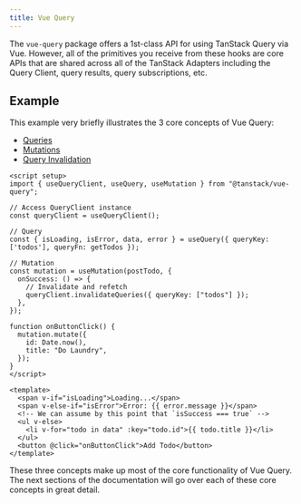 ```yaml
---
title: Vue Query
---
```


The `vue-query` package offers a 1st-class API for using TanStack Query via Vue. However, all of the primitives you receive from these hooks are core APIs that are shared across all of the TanStack Adapters including the Query Client, query results, query subscriptions, etc.

## Example

This example very briefly illustrates the 3 core concepts of Vue Query:

- [Queries](guides/queries)
- [Mutations](guides/mutations)
- [Query Invalidation](guides/query-invalidation)

```vue
<script setup>
import { useQueryClient, useQuery, useMutation } from "@tanstack/vue-query";

// Access QueryClient instance
const queryClient = useQueryClient();

// Query
const { isLoading, isError, data, error } = useQuery({ queryKey: ['todos'], queryFn: getTodos });

// Mutation
const mutation = useMutation(postTodo, {
  onSuccess: () => {
    // Invalidate and refetch
    queryClient.invalidateQueries({ queryKey: ["todos"] });
  },
});

function onButtonClick() {
  mutation.mutate({
    id: Date.now(),
    title: "Do Laundry",
  });
}
</script>

<template>
  <span v-if="isLoading">Loading...</span>
  <span v-else-if="isError">Error: {{ error.message }}</span>
  <!-- We can assume by this point that `isSuccess === true` -->
  <ul v-else>
    <li v-for="todo in data" :key="todo.id">{{ todo.title }}</li>
  </ul>
  <button @click="onButtonClick">Add Todo</button>
</template>
```

These three concepts make up most of the core functionality of Vue Query. The next sections of the documentation will go over each of these core concepts in great detail.
